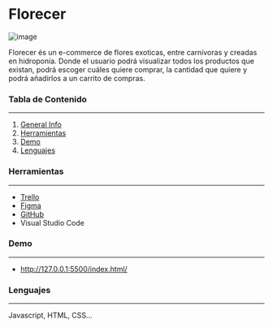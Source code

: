 
# Florecer 
![image](https://user-images.githubusercontent.com/116796494/204575572-483b1b6a-dd95-4da9-a1d9-12e2132ecf3b.png)

<path d="M80.3397 6.94767C80.4673 6.69147 80.4669 6.43548 80.4666 6.17947C80.4619 3.10748 75.2137 2.98744 71.7577 2.99267C58.8297 3.01227 44.1179 8.41058 39.3819 8.41776C38.3579 8.41932 37.3335 8.16486 36.5655 8.16603C34.5175 8.16913 35.1597 9.57617 32.0892 10.6048C27.4832 11.8918 0.995525 17.436 1.0027 22.172C1.00503 23.708 2.02981 24.2184 3.05381 24.2169C4.07781 24.2153 5.10142 23.9578 5.86903 23.7006C13.2889 21.0013 24.6726 15.4801 31.7126 15.4694C32.4806 15.4682 32.865 15.7237 32.8661 16.4917L32.8663 16.6197C32.3633 22.5084 28.1724 44.4028 27.0259 47.9885C26.7716 49.1409 15.5111 51.462 13.5919 51.9769C11.9287 52.4914 11.1622 53.5166 11.1638 54.5406C11.1651 55.4366 12.0631 56.7152 13.3431 56.7133C14.8791 56.711 19.2289 55.2964 20.3804 54.9106C22.4274 54.2675 23.8344 53.6254 24.8584 53.6238C25.7544 53.6225 26.1392 54.1339 26.1415 55.6699C26.1423 56.1819 26.1433 56.8219 26.0164 57.5901C25.0043 65.3996 23.4795 72.826 23.1078 80.8905C23.1091 81.7865 22.9829 82.9387 22.985 84.3467C22.9885 86.6507 23.3775 89.9781 25.8095 89.9744C27.6015 89.9717 27.8544 87.9233 27.8521 86.3873C27.8498 84.8513 27.7196 83.4435 27.7173 81.9075C27.7058 74.3555 30.2362 54.7677 31.6411 52.7176C33.3016 50.411 45.4596 49.1126 48.659 48.7237C49.8108 48.594 50.7068 48.5926 51.4748 48.5915C52.6268 48.5897 53.779 48.716 55.315 48.7137C56.723 48.7115 57.6175 47.6862 57.6157 46.5342C57.6142 45.5102 56.9724 44.3591 55.052 44.1061C54.0278 43.9796 53.0036 43.8532 51.9796 43.8547C47.2436 43.8619 41.9978 45.2778 37.6471 46.1804C36.8793 46.3096 34.9601 46.8245 33.5521 46.8266C32.9121 46.8276 32.4001 46.8284 32.399 46.0604C32.3941 42.8604 36.2054 23.9106 36.7135 21.3498C37.7297 16.2283 36.4466 14.1822 42.0761 12.5097C48.6012 10.5798 61.5247 7.6162 70.8687 7.60203C73.8127 7.59757 75.9901 8.49026 78.1661 8.48696C79.19 8.48541 80.0851 7.84405 80.3397 6.94767ZM70.516 31.5386C72.2944 22.5759 76.7529 8.36111 76.7453 3.36911C76.7432 1.96111 76.229 0.553894 74.693 0.556222C72.645 0.559327 71.8821 3.88848 71.5004 5.42507C69.7218 14.2598 61.3262 48.8325 61.3479 63.1685C61.3561 68.5445 62.7707 72.8944 67.1227 72.8878C73.3947 72.8783 80.0295 58.9162 82.8362 52.7679C83.6017 51.1028 87.309 48.0252 87.3055 45.7212C87.3038 44.5692 86.2784 43.6747 85.3824 43.6761C83.9744 43.6782 82.5697 45.8563 81.8033 46.8815C79.3761 50.0852 72.3631 67.8878 67.8831 67.8946C66.0911 67.8973 65.8316 65.5937 65.8268 62.3937C65.8147 54.4577 69.8805 34.4836 70.516 31.5386ZM112.92 42.0983C110.618 43.3818 107.292 44.9229 103.964 44.9279C98.7163 44.9359 99.2198 39.3031 96.1445 37.1317C95.3755 36.4929 94.0949 36.1108 92.9429 36.1126C91.2789 36.1151 89.6165 37.1416 89.6194 39.0616C89.6219 40.7256 91.6713 41.6185 93.0807 42.5124C94.3618 43.2785 94.8752 44.1737 94.8767 45.1977C94.8816 48.3977 89.8971 53.3972 86.1852 53.4029C85.2892 53.4042 84.5204 52.8934 84.5186 51.7414C84.5151 49.4374 87.7099 45.9765 88.7316 44.439C88.9868 43.9266 89.2416 43.1582 89.2407 42.5182C89.2391 41.4942 88.7257 40.599 87.3177 40.6011C86.4217 40.6025 85.5265 41.1158 84.8875 41.7568C82.7154 44.3201 80.0336 48.4202 80.0392 52.1322C80.0441 55.3322 82.3523 58.1447 86.1923 58.1389C91.1843 58.1313 96.6808 53.1309 98.3385 49.0324C98.466 48.6482 99.1058 48.5193 100.002 48.5179C101.538 48.5156 103.842 48.7681 106.274 48.7644C109.986 48.7588 114.081 48.2406 116.253 45.1653C116.508 44.7809 116.635 44.2687 116.635 43.7567C116.633 42.7327 115.863 41.7099 114.583 41.7118C114.071 41.7126 113.56 41.8413 112.92 42.0983ZM112.247 41.3313C111.614 45.8123 110.212 50.0384 110.219 54.7744C110.222 56.6944 111.12 57.7171 112.272 57.7153C113.168 57.714 114.191 57.0724 114.701 55.9196C118.274 48.8742 122.356 39.268 129.647 35.9289C130.926 35.415 131.437 34.5182 131.435 33.6222C131.433 32.4702 130.408 31.5758 128.744 31.5783C122.984 31.587 119.159 41.3209 117.495 41.3234C117.239 41.3238 117.11 40.94 117.11 40.556C117.108 39.148 117.745 37.611 117.743 36.331C117.74 34.411 116.715 33.5166 115.563 33.5183C112.747 33.5226 112.627 38.7708 112.247 41.3313ZM141.59 40.5188C141.59 40.9028 139.546 43.5939 138.138 43.5961C137.882 43.5965 137.754 43.4687 137.754 43.2127C137.752 42.3167 140.181 40.137 141.205 40.1354C141.461 40.135 141.589 40.2628 141.59 40.5188ZM156.698 43.0559C151.969 47.9271 144.044 55.2351 136.492 55.2466C134.7 55.2493 132.906 54.1 132.903 51.924C132.901 50.516 134.179 49.2341 135.843 49.2316C140.195 49.225 146.718 45.7591 146.709 39.8711C146.704 37.0551 144.269 34.7548 141.965 34.7583C135.437 34.7682 128.414 46.0428 128.423 52.1868C128.431 56.9228 132.019 59.6054 135.731 59.5998C145.459 59.585 155.685 50.7375 160.414 45.9943C161.053 45.3533 161.436 44.7128 161.435 43.9448C161.434 43.4328 161.177 42.7932 160.664 42.2819C160.152 41.8987 159.64 41.7715 159.256 41.7721C158.36 41.7734 157.465 42.4148 156.698 43.0559ZM157.889 40.8781C156.869 43.3117 155.977 46.001 155.982 49.457C155.989 53.681 158.298 56.8775 162.265 56.8715C168.921 56.8614 176.848 50.5774 181.322 46.7306C181.961 46.0896 182.472 45.3209 182.471 44.4249C182.469 43.4009 181.315 42.2506 180.291 42.2522C179.395 42.2535 178.5 42.8949 177.733 43.5361C174.282 46.4853 168.275 52.2544 162.771 52.2628C161.491 52.2647 160.465 51.4982 160.462 49.4502C160.46 48.2982 161.602 41.3845 162.754 41.3828C163.266 41.382 164.166 44.0686 165.83 44.0661C167.238 44.064 168.004 42.9108 168.003 41.8868C168.001 40.9908 167.616 40.0954 167.615 39.0714C167.613 37.9194 167.867 36.639 167.865 35.487C167.863 34.079 167.22 32.16 165.556 32.1625C162.356 32.1674 158.91 38.4446 157.889 40.8781ZM187.965 40.4485C187.965 40.8325 185.921 43.5236 184.513 43.5258C184.257 43.5262 184.129 43.3984 184.129 43.1424C184.127 42.2464 186.556 40.0667 187.58 40.0651C187.836 40.0647 187.964 40.1925 187.965 40.4485ZM203.072 42.9856C198.344 47.8568 190.419 55.1648 182.867 55.1763C181.075 55.179 179.281 54.0297 179.278 51.8537C179.276 50.4457 180.554 49.1638 182.218 49.1613C186.57 49.1547 193.093 45.6888 193.084 39.8008C193.079 36.9848 190.644 34.6845 188.34 34.688C181.812 34.6979 174.789 45.9725 174.798 52.1165C174.805 56.8525 178.394 59.5351 182.106 59.5294C191.834 59.5147 202.06 50.6672 206.789 45.924C207.428 45.283 207.811 44.6425 207.81 43.8745C207.809 43.3625 207.552 42.7228 207.039 42.2116C206.527 41.8284 206.015 41.7012 205.631 41.7018C204.735 41.7031 203.84 42.3445 203.072 42.9856ZM203.497 41.193C202.864 45.674 201.462 49.9001 201.469 54.6361C201.472 56.5561 202.37 57.5787 203.522 57.577C204.418 57.5756 205.441 56.9341 205.951 55.7813C209.524 48.7359 213.606 39.1297 220.897 35.7906C222.176 35.2767 222.686 34.3799 222.685 33.4839C222.683 32.3319 221.658 31.4375 219.994 31.44C214.234 31.4487 210.409 41.1825 208.745 41.185C208.489 41.1854 208.36 40.8016 208.36 40.4176C208.357 39.0096 208.995 37.4727 208.993 36.1927C208.99 34.2727 207.965 33.3782 206.813 33.38C203.997 33.3842 203.877 38.6324 203.497 41.193Z" fill="black"/>

Florecer és un e-commerce de flores exoticas, entre carnivoras y creadas en hidroponía. 
Donde el usuario podrá visualizar todos los productos que existan, podrá escoger cuáles quiere comprar, la cantidad que quiere y podrá añadirlos a un carrito de compras.

### Tabla de Contenido
***
1. [General Info](#general-info)
2. [Herramientas](#Herramientas)
3. [Demo](#Demo)
4. [Lenguajes](#Lenguajes)

### Herramientas
***

* [Trello](https://trello.com/b/XboqYDaU/flowergirls)
* [Figma](https://www.figma.com/file/mOLeg75uR73SdJnhOnZX0f/FlowerGirls?node-id=25%3A3&t=WLoaMwbvSMzDtUlM-0)
* [GitHub](https://github.com/Archima20/FlowerGirls)
* Visual Studio Code

### Demo
***
* http://127.0.0.1:5500/index.html/

### Lenguajes
***
Javascript, HTML, CSS...


